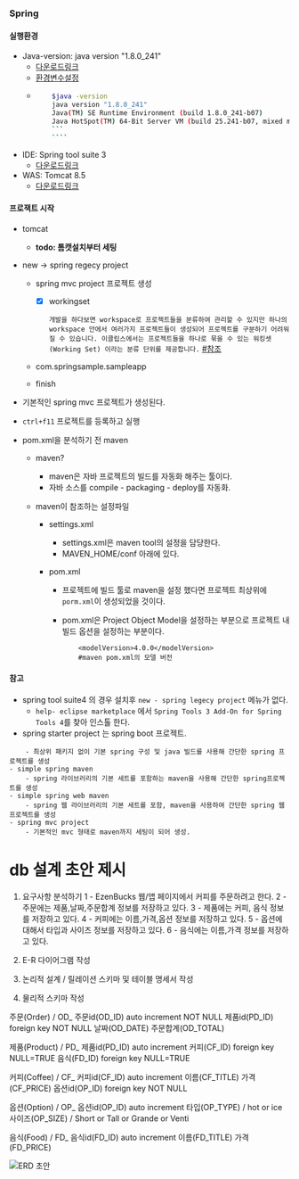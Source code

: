 ### Spring

#### 실행환경

- Java-version: java version "1.8.0_241"
  - [다운로드링크](https://www.oracle.com/java/technologies/javase-jdk8-downloads.html)
  - [환경변수설정](https://macchiato.tistory.com/9)
  - `````bash
        $java -version
        java version "1.8.0_241"
        Java(TM) SE Runtime Environment (build 1.8.0_241-b07)
        Java HotSpot(TM) 64-Bit Server VM (build 25.241-b07, mixed mode)
        ```
        ````
    `````
- IDE: Spring tool suite 3
  - [다운로드링크](https://github.com/spring-projects/toolsuite-distribution/wiki/Spring-Tool-Suite-3)
- WAS: Tomcat 8.5
  - [다운로드링크](http://mirror.apache-kr.org/tomcat/tomcat-8/v8.5.53/bin/apache-tomcat-8.5.53-windows-x64.zip)

#### 프로잭트 시작

- tomcat

  - **todo: 톰캣설치부터 세팅**

- new -> spring regecy project

  - spring mvc project 프로젝트 생성

    - [x] workingset

      `개발을 하다보면 workspace로 프로젝트들을 분류하여 관리할 수 있지만 하나의 workspace 안에서 여러가지 프로젝트들이 생성되어 프로젝트를 구분하기 어려워 질 수 있습니다. 이클립스에서는 프로젝트들을 하나로 묶을 수 있는 워킹셋(Working Set) 이라는 분류 단위를 제공합니다.`
      [#참조](https://dololak.tistory.com/451)

  - com.springsample.sampleapp
  - finish

- 기본적인 spring mvc 프로젝트가 생성된다.

- `ctrl+f11` 프로젝트를 등록하고 실행

- pom.xml을 분석하기 전 maven

  - maven?

    - maven은 자바 프로젝트의 빌드를 자동화 해주는 툴이다.
    - 자바 소스를 compile - packaging - deploy를 자동화.

  - maven이 참조하는 설정파일

    - settings.xml

      - settings.xml은 maven tool의 설정을 담당한다.
      - MAVEN_HOME/conf 아래에 있다.

    - pom.xml

      - 프로젝트에 빌드 툴로 maven을 설정 했다면 프로젝트 최상위에 `porm.xml`이 생성되었을 것이다.
      - pom.xml은 Project Object Model을 설정하는 부분으로 프로젝트 내 빌드 옵션을 설정하는 부분이다.

        ```
            <modelVersion>4.0.0</modelVersion>
            #maven pom.xml의 모델 버전

        ```

#### 참고

- spring tool suite4 의 경우 설치후 `new - spring legecy project` 메뉴가 없다.
  - `help- eclipse marketplace` 에서 `Spring Tools 3 Add-On for Spring Tools 4`를 찾아 인스톨 한다.
- spring starter project 는 spring boot 프로젝트.

```- simple java
    - 최상위 패키지 없이 기본 spring 구성 및 java 빌드를 사용해 간단한 spring 프로젝트를 생성
- simple spring maven
    - spring 라이브러리의 기본 세트를 포함하는 maven을 사용해 간단한 spring프로젝트를 생성
- simple spring web maven
    - spring 웹 라이브러리의 기본 세트를 포함, maven을 사용하여 간단한 spring 웹 프로젝트를 생성
- spring mvc project
    - 기본적인 mvc 형태로 maven까지 세팅이 되어 생성.
```

# db 설계 초안 제시

1. 요구사항 분석하기
  1 - EzenBucks 웹/앱 페이지에서 커피를 주문하려고 한다.
  2 - 주문에는 제품,날짜,주문합계 정보를 저장하고 있다.
  3 - 제품에는 커피, 음식 정보를 저장하고 있다.
  4 - 커피에는 이름,가격,옵션 정보를 저장하고 있다.
  5 - 옵션에 대해서 타입과 사이즈 정보를 저장하고 있다.
  6 - 음식에는 이름,가격 정보를 저장하고 있다.

2. E-R 다이어그램 작성

3. 논리적 설계 / 릴레이션 스키마 및 테이블 명세서 작성

4. 물리적 스키마 작성

주문(Order) / OD_
주문id(OD_ID) auto increment  NOT NULL
제품id(PD_ID) foreign key  NOT NULL
날짜(OD_DATE)
주문합계(OD_TOTAL)

제품(Product) / PD_
제품id(PD_ID) auto increment
커피(CF_ID) foreign key  NULL=TRUE
음식(FD_ID) foreign key  NULL=TRUE

커피(Coffee) / CF_
커피id(CF_ID) auto increment
이름(CF_TITLE)
가격(CF_PRICE)
옵션id(OP_ID) foreign key NOT NULL

옵션(Option) / OP_
옵션id(OP_ID) auto increment
타입(OP_TYPE) / hot or ice
사이즈(OP_SIZE) / Short or Tall or Grande or Venti

음식(Food) / FD_
음식id(FD_ID) auto increment
이름(FD_TITLE)
가격(FD_PRICE)


![ERD 초안](https://user-images.githubusercontent.com/47348115/80948052-4f65d380-8e2c-11ea-99ad-1375dfa73d66.png)
